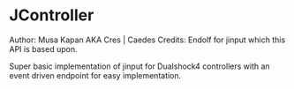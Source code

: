 # JController

Author: Musa Kapan AKA Cres | Caedes
Credits: Endolf for jinput which this API is based upon.

Super basic implementation of jinput for Dualshock4 controllers with an event driven endpoint for easy implementation.
